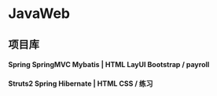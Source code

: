# JavaWeb
## 项目库
#### Spring SpringMVC Mybatis | HTML LayUI Bootstrap / payroll
#### Struts2 Spring Hibernate | HTML CSS / 练习